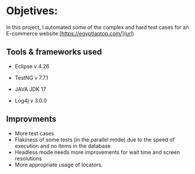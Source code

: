 # Objetives:

In this project, I automated some of the complex and hard test cases for an E-commerce website  [https://egyptlaptop.com/](url)

## Tools & frameworks used 

- Eclipse v 4.26

- TestNG  v 7.7.1 

- JAVA   JDK 17

- Log4j  v 3.0.0

## Improvments

- More test cases
- Flakiness of some tests (in the parallel mode) due to the speed of execution and no items in the database
- Headless mode needs more improvements for wait time and screen resolutions
- More appropriate usage of locators.
